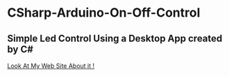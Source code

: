 # CSharp-Arduino-On-Off-Control
## Simple Led Control Using a Desktop App created by C#
<a href="https://mvaslan.blogspot.com/2014/05/c-ile-arduino-led-role-kontrolu.html" target="_blank">Look At My Web Site About it !</a>
